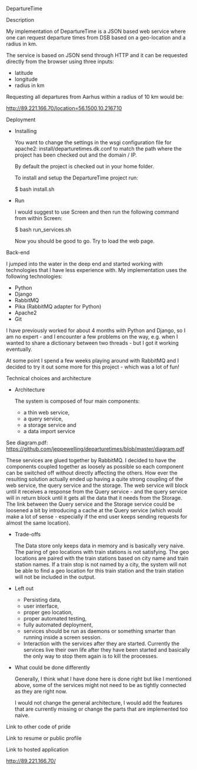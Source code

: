 DepartureTime

Description

My implementation of DepartureTime is a JSON based web service where
one can request departure times from DSB based on a geo-location and a
radius in km.

The service is based on JSON send through HTTP and it can be requested
directly from the browser using three inputs: 
 - latitude
 - longitude
 - radius in km

Requesting all departures from Aarhus within a radius of 10 km would be:

http://89.221.166.70/location=56.1500,10.2167,10


Deployment
- Installing

  You want to change the settings in the wsgi configuration file for
  apache2: install/departuretimes.dk.conf to match the path where the
  project has been checked out and the domain / IP.

  By default the project is checked out in your home folder. 

  To install and setup the DepartureTime project run:

  $ bash install.sh


- Run

  I would suggest to use Screen and then run the following command
  from within Screen:

  $ bash run_services.sh

  Now you should be good to go.
  Try to load the web page.



Back-end

I jumped into the water in the deep end and started working with
technologies that I have less experience with. My implementation uses
the following technologies:

 - Python
 - Django
 - RabbitMQ
 - Pika (RabbitMQ adapter for Python)
 - Apache2
 - Git

 I have previously worked for about 4 months with Python and Django,
 so I am no expert - and I encounter a few problems on the way,
 e.g. when I wanted to share a dictionary between two threads - but I
 got it working eventually.

 At some point I spend a few weeks playing around with RabbitMQ and I
 decided to try it out some more for this project - which was a lot of
 fun!


Technical choices and architecture

 - Architecture
  
   The system is composed of four main components:
    - a thin web service,
    - a query service,
    - a storage service and
    - a data import service
  
  See diagram.pdf:
  https://github.com/jeppewelling/departuretimes/blob/master/diagram.pdf


  These services are glued together by RabbitMQ.  I decided to have
  the components coupled together as loosely as possible so each
  component can be switched off without directly affecting the others.
  How ever the resulting solution actually ended up having a quite
  strong coupling of the web service, the query service and the
  storage.  The web service will block until it receives a response
  from the Query service - and the query service will in return block
  until it gets all the data that it needs from the Storage.  The link
  between the Query service and the Storage service could be loosened
  a bit by introducing a cache at the Query service (which would make
  a lot of sense - especially if the end user keeps sending requests
  for almost the same location).
  

 - Trade-offs
   
   The Data store only keeps data in memory and is basically very
   naive.  The paring of geo locations with train stations is not
   satisfying. The geo locations are paired with the train stations
   based on city name and train station names. If a train stop is not
   named by a city, the system will not be able to find a geo location
   for this train station and the train station will not be included
   in the output.
   

 - Left out 

   - Persisting data, 
   - user interface, 
   - proper geo location, 
   - proper automated testing,
   - fully automated deployment,
   - services should be run as daemons or something smarter than
     running inside a screen session.
   - Interaction with the services after they are started.
     Currently the services live their own life after they have been
     started and basically the only way to stop them again is to kill
     the processes.
 

 - What could be done differently
 
   Generally, I think what I have done here is done right but like I
   mentioned above, some of the services might not need to be as
   tightly connected as they are right now.

   I would not change the general architecture, I would add the
   features that are currently missing or change the parts that are
   implemented too naive.

   

Link to other code of pride


Link to resume or public profile


Link to hosted application 

http://89.221.166.70/
